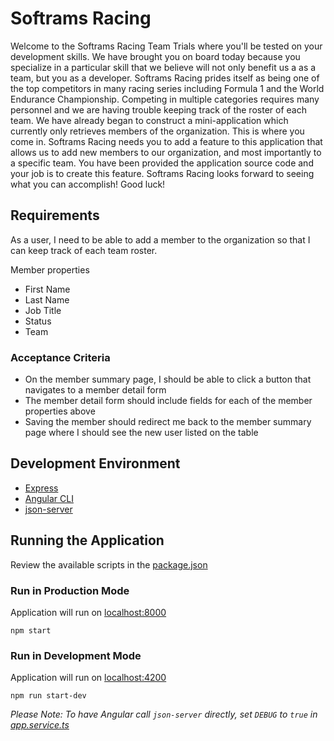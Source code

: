 # Softrams Racing

Welcome to the Softrams Racing Team Trials where you'll be tested on your development skills.  We have brought you on board today because you specialize in a particular skill that we believe will not only benefit us a as a team, but you as a developer.  Softrams Racing prides itself as being one of the top competitors in many racing series including Formula 1 and the World Endurance Championship.  Competing in multiple categories requires many personnel and we are having trouble keeping track of the roster of each team.  We have already began to construct a mini-application which currently only retrieves members of the organization.  This is where you come in.  Softrams Racing needs you to add a feature to this application that allows us to add new members to our organization, and most importantly to a specific team.  You have been provided the application source code and your job is to create this feature.  Softrams Racing looks forward to seeing what you can accomplish!  Good luck!

## Requirements

As a user, I need to be able to add a member to the organization so that I can keep track of each team roster.

Member properties
- First Name
- Last Name
- Job Title
- Status
- Team

### Acceptance Criteria
* On the member summary page, I should be able to click a button that navigates to a member detail form
* The member detail form should include fields for each of the member properties above
* Saving the member should redirect me back to the member summary page where I should see the new user listed on the table

## Development Environment 

* [Express](https://expressjs.com/)
* [Angular CLI](https://cli.angular.io/)
* [json-server](https://github.com/typicode/json-server)

## Running the Application

Review the available scripts in the [package.json](package.json)   

### Run in Production Mode

Application will run on [localhost:8000](http://localhost:8000)

`npm start`

### Run in Development Mode

Application will run on [localhost:4200](http://localhost:4200)

`npm run start-dev`

_Please Note:  To have Angular call `json-server` directly, set `DEBUG` to `true` in [app.service.ts](./src/app/app.service.ts)_

